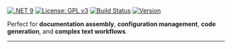 [![.NET 9](https://img.shields.io/badge/.NET-9.0-512BD4?style=for-the-badge&logo=dotnet)](https://dotnet.microsoft.com/)
[![License: GPL v3](https://img.shields.io/badge/License-GPLv3-blue.svg?style=for-the-badge)](LICENSE)
[![Build Status](https://img.shields.io/badge/Build-Passing-brightgreen?style=for-the-badge)]()
[![Version](https://img.shields.io/badge/Version-1.0.0-blue?style=for-the-badge)]()

Perfect for **documentation assembly**, **configuration management**, **code generation**, and **complex text workflows**.

---
